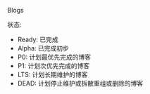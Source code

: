 Blogs

状态:
- Ready: 已完成
- Alpha: 已完成初步
- P0: 计划最优先完成的博客
- P1: 计划次优先完成的博客
- LTS: 计划长期维护的博客
- DEAD: 计划停止维护或拆散重组或删除的博客
